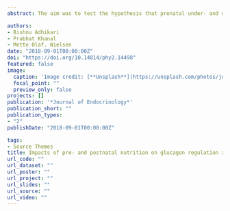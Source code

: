 ```yaml
---
abstract: The aim was to test the hypothesis that prenatal under- and overnutrition in late ges-tation can program small intestinal (SI) growth, angiogenesis, and endocrine func-tion to predispose for a hyperabsorptive state, thereby increasing the susceptibility to the adverse effects of an early postnatal obesogenic diet. Twin-pregnant ewes were exposed to adequate (NORM), LOW (50% of NORM), or HIGH (150% energy and 110%  protein  of  NORM)  diets  through  the  last  trimester  (term  ~147  days).  From  3  days  to  6  months  of  age,  their  lambs  were  fed  either  a  moderate  (CONV)  or  a  high-carbohydrate  high-fat  (HCHF)  diet.  At  6  months  of  age,  responses  in  plasma  metabolites and insulin to refeeding after fasting were determined and then different segments  of  the  SI  were  sampled  at  autopsy.  Prenatal  overnutrition  impacts  were  most abundant in the duodenum where HIGH had increased villus amplification fac-tor and lowered villi thickness with increased IRS-1 and reduced GH-R expressions. In jejunum, HIGH lambs had an increased expression of Lactate gene and amplified when exposed to HCHF postnatally. Specifically, in LOW, sensitivity to HCHF was affected  in  ileum.  Thus,  the  mismatching  LOW-HCHF  nutrition  increased  expres-sions of angiogenic genes (VEGF, VEGF-R1, ANGPT1, RTK) and increased mucosa layer (tunica mucosa) thickness but reduced muscle layer (Tunica muscularis) thick-ness.  The  SI  is  a  target  of  prenatal  nutritional  programming,  where  late  gestation  overnutrition increased and shifted digestive capacity for carbohydrates toward the jejunum, whereas late gestation undernutrition predisposed for ileal angiogenesis and carbohydrate and fat hyperabsorptive capacity upon subsequent exposure to postna-tal obesogenic diet.

authors:
- Bishnu Adhikari
- Prabhat Khanal
- Mette Olaf. Nielsen
date: "2018-09-01T00:00:00Z"
doi: "https://doi.org/10.14814/phy2.14498"
featured: false
image:
  caption: 'Image credit: [**Unsplash**](https://unsplash.com/photos/jdD8gXaTZsc)'
  focal_point: ""
  preview_only: false
projects: []
publication: '*Journal of Endocrinology*'
publication_short: ""
publication_types:
- "2"
publishDate: "2018-09-01T00:00:00Z"

tags:
- Source Themes
title: Impacts of pre- and postnatal nutrition on glucagon regulation and hepatic signalling in sheep
url_code: ""
url_dataset: ""
url_poster: ""
url_project: ""
url_slides: ""
url_source: ""
url_video: ""
---
```


